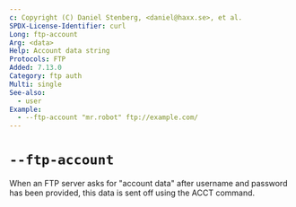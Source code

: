 ```yaml
---
c: Copyright (C) Daniel Stenberg, <daniel@haxx.se>, et al.
SPDX-License-Identifier: curl
Long: ftp-account
Arg: <data>
Help: Account data string
Protocols: FTP
Added: 7.13.0
Category: ftp auth
Multi: single
See-also:
  - user
Example:
  - --ftp-account "mr.robot" ftp://example.com/
---
```


# `--ftp-account`

When an FTP server asks for "account data" after username and password has
been provided, this data is sent off using the ACCT command.
